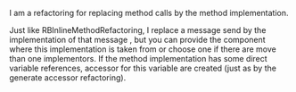 I am a refactoring for replacing method calls by the method implementation.Just like RBInlineMethodRefactoring,  I replace a message send by the implementation of that  message , but you can provide the componentwhere this implementation is taken from or choose one if there are move than one implementors.If the method implementation has some direct variable references, accessor for this variable are created (just as by the generate accessor refactoring).
